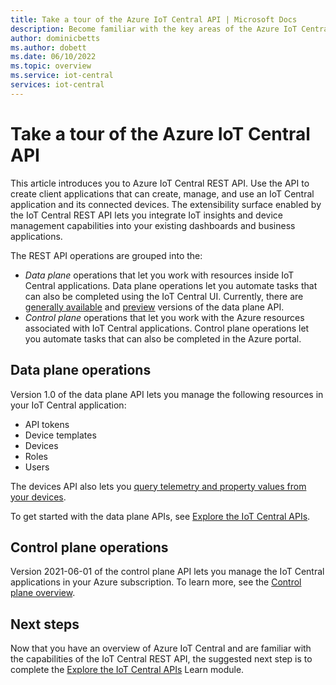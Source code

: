 ```yaml
---
title: Take a tour of the Azure IoT Central API | Microsoft Docs
description: Become familiar with the key areas of the Azure IoT Central REST API. Use the API to create, manage, and use your IoT solution from client applications.
author: dominicbetts
ms.author: dobett
ms.date: 06/10/2022
ms.topic: overview
ms.service: iot-central
services: iot-central
---
```


# Take a tour of the Azure IoT Central API

This article introduces you to Azure IoT Central REST API. Use the API to create client applications that can create, manage, and use an IoT Central application and its connected devices. The extensibility surface enabled by the IoT Central REST API lets you integrate IoT insights and device management capabilities into your existing dashboards and business applications.

The REST API operations are grouped into the:

- *Data plane* operations that let you work with resources inside IoT Central applications. Data plane operations let you automate tasks that can also be completed using the IoT Central UI. Currently, there are [generally available](/rest/api/iotcentral/1.0dataplane/api-tokens) and [preview](/rest/api/iotcentral/1.2-previewdataplane/api-tokens) versions of the data plane API.
- *Control plane* operations that let you work with the Azure resources associated with IoT Central applications. Control plane operations let you automate tasks that can also be completed in the Azure portal.

## Data plane operations

Version 1.0 of the data plane API lets you manage the following resources in your IoT Central application:

- API tokens
- Device templates
- Devices
- Roles
- Users

The devices API also lets you [query telemetry and property values from your devices](howto-query-with-rest-api.md).

To get started with the data plane APIs, see [Explore the IoT Central APIs](/learn/modules/manage-iot-central-apps-with-rest-api/).

## Control plane operations

Version 2021-06-01 of the control plane API lets you manage the IoT Central applications in your Azure subscription. To learn more, see the [Control plane overview](/rest/api/iotcentral/2021-06-01controlplane/apps).

## Next steps

Now that you have an overview of Azure IoT Central and are familiar with the capabilities of the IoT Central REST API, the suggested next step is to complete the [Explore the IoT Central APIs](/learn/modules/manage-iot-central-apps-with-rest-api/) Learn module.
